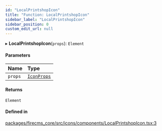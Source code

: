 ```yaml
---
id: "LocalPrintshopIcon"
title: "Function: LocalPrintshopIcon"
sidebar_label: "LocalPrintshopIcon"
sidebar_position: 0
custom_edit_url: null
---
```


▸ **LocalPrintshopIcon**(`props`): `Element`

#### Parameters

| Name | Type |
| :------ | :------ |
| `props` | [`IconProps`](../types/IconProps.md) |

#### Returns

`Element`

#### Defined in

[packages/firecms_core/src/icons/components/LocalPrintshopIcon.tsx:3](https://github.com/FireCMSco/firecms/blob/d45f3739/packages/firecms_core/src/icons/components/LocalPrintshopIcon.tsx#L3)
